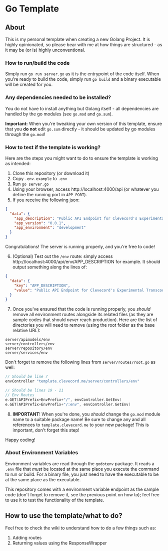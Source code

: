 # Go Template

## About

This is my personal template when creating a new Golang Project. It is highly opinionated, so please bear with me at how things are structured - as it may be (or is) highly unconventional.

### How to run/build the code

Simply run `go run server.go` as it is the entrypoint of the code itself. When you're ready to build the code, simply run `go build` and a binary executable will be created for you.

### Any dependencies needed to be installed?

You do not have to install anything but Golang itself - all dependencies are handled by the go modules (see `go.mod` and `go.sum`).

**Important:** When you're tweaking your own version of this template, ensure that you **do not** edit `go.sum` directly - it should be updated by go modules through the `go.mod`!

### How to test if the template is working?

Here are the steps you might want to do to ensure the template is working as intended:
1. Clone this repository (or download it)
2. Copy `.env.example` to `.env`
3. Run `go server.go`
4. Using your browser, access http://localhost:4000/api (or whatever you define the running port in `APP_PORT`).
5. If you receive the following json:
```json
{
  "data": {
    "app_description": "Public API Endpoint for Clevecord's Experimental Transcoding Service",
    "app_version": "0.0.1",
    "app_environment": "development"
  }
}
```
Congratulations! The server is running properly, and you're free to code!

6. (Optional) Test out the `/env` route: simply access http://localhost:4000/api/env/APP_DESCRIPTION for example. It should output something along the lines of:
```json
{
  "data": {
    "key": "APP_DESCRIPTION",
    "value": "Public API Endpoint for Clevecord's Experimental Transcoding Service"
  }
}
```
7. Once you've ensured that the code is running properly, you *should* remove all environment routes alongside its related files (as they are sample codes that should *never* reach production). Here are the list of directories you will need to remove (using the root folder as the base relative URL):
```
server/apimodels/env
server/controllers/env
server/repository/env
server/services/env
```
Don't forget to remove the following lines from `server/routes/root.go` as well:
```go
// Should be line 7
envController "template.clevecord.me/server/controllers/env"

// Should be lines 19 - 21
// Env Routes
e.GET(APIPrefix+EnvPrefix+"/", envController.GetEnv)
e.GET(APIPrefix+EnvPrefix+"/:env", envController.GetEnv)
```
8. **IMPORTANT**! When you're done, you *should* change the `go.mod` module name to a suitable package name! Be sure to change any and all references to `template.clevecord.me` to your new package! This is important, don't forget this step!

Happy coding!

### About Environment Variables

Environment variables are read through the `godotenv` package. It reads a `.env` file that *must* be located at the same place you execute the command to run or build. For a binary file, you just need to have the executable to be at the same place as the executable.

This repository comes with a environment variable endpoint as the sample code (don't forget to remove it, see the previous point on how to); feel free to use it to test the functionality of the template.

## How to use the template/what to do?

Feel free to check the wiki to understand how to do a few things such as:
1. Adding routes
2. Returning values using the ResponseWrapper
